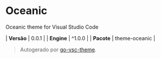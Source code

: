# Oceanic

Oceanic theme for Visual Studio Code

| **Versão** | 0.0.1 |
| **Engine** | ^1.0.0 |
| **Pacote** | theme-oceanic |

> Autogerado por [go-vsc-theme](https://github.com/natalbu/go-vsc-theme).
